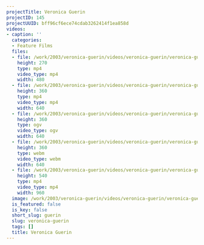 ```yaml
---
projectTitle: Veronica Guerin
projectID: 145
projectUUID: bff96cf6ece74cdab3262414f1ea858d
videos:
- caption: ''
  categories:
  - Feature Films
  files:
  - file: /work/2003/veronica-guerin/videos/veronica-guerin/veronica-guerin-feature-480x270.mp4
    height: 270
    type: mp4
    video_type: mp4
    width: 480
  - file: /work/2003/veronica-guerin/videos/veronica-guerin/veronica-guerin-feature-640x360.mp4
    height: 360
    type: mp4
    video_type: mp4
    width: 640
  - file: /work/2003/veronica-guerin/videos/veronica-guerin/veronica-guerin-feature-640x360.ogv
    height: 360
    type: ogv
    video_type: ogv
    width: 640
  - file: /work/2003/veronica-guerin/videos/veronica-guerin/veronica-guerin-feature-640x360.webm
    height: 360
    type: webm
    video_type: webm
    width: 640
  - file: /work/2003/veronica-guerin/videos/veronica-guerin/veronica-guerin-feature-960x540.mp4
    height: 540
    type: mp4
    video_type: mp4
    width: 960
  image: /work/2003/veronica-guerin/videos/veronica-guerin/veronica-guerin-feature.01.jpg
  is_featured: false
  is_key: false
  short_slug: guerin
  slug: veronica-guerin
  tags: []
  title: Veronica Guerin
---
```

